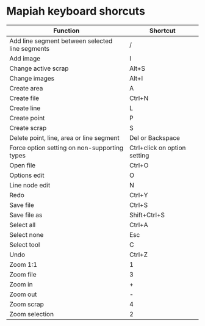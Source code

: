 # Mapiah keyboard shorcuts

| Function                                        | Shortcut                     |
| ----------------------------------------------- | ---------------------------- |
| Add line segment between selected line segments | /                            |
| Add image                                       | I                            |
| Change active scrap                             | Alt+S                        |
| Change images                                   | Alt+I                        |
| Create area                                     | A                            |
| Create file                                     | Ctrl+N                       |
| Create line                                     | L                            |
| Create point                                    | P                            |
| Create scrap                                    | S                            |
| Delete point, line, area or line segment        | Del or Backspace             |
| Force option setting on non-supporting types    | Ctrl+click on option setting |
| Open file                                       | Ctrl+O                       |
| Options edit                                    | O                            |
| Line node edit                                  | N                            |
| Redo                                            | Ctrl+Y                       |
| Save file                                       | Ctrl+S                       |
| Save file as                                    | Shift+Ctrl+S                 |
| Select all                                      | Ctrl+A                       |
| Select none                                     | Esc                          |
| Select tool                                     | C                            |
| Undo                                            | Ctrl+Z                       |
| Zoom 1:1                                        | 1                            |
| Zoom file                                       | 3                            |
| Zoom in                                         | +                            |
| Zoom out                                        | -                            |
| Zoom scrap                                      | 4                            |
| Zoom selection                                  | 2                            |
